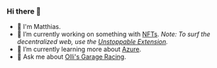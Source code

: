 ### Hi there 👋

- 👋 I'm Matthias.
- 🔭 I’m currently working on something with [NFTs](https://skyfalke.nft). _Note: To surf the decentralized web, use the [Unstoppable Extension](https://unstoppabledomains.com/extension)._
- 🌱 I’m currently learning more about [Azure](https://azure.microsoft.com/).
- 🚙 Ask me about [Olli's Garage Racing](https://www.instagram.com/ollisgarageracing).
